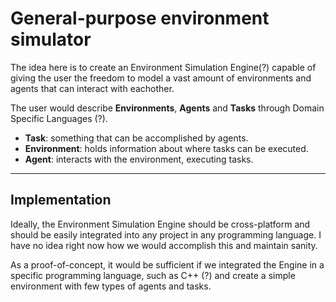 # General-purpose environment simulator
The idea here is to create an Environment Simulation Engine(?) capable of giving the user the freedom to model a vast amount of environments and agents that can interact with eachother.

The user would describe **Environments**, **Agents** and **Tasks** through Domain Specific Languages (?).

* **Task**: something that can be accomplished by agents.
* **Environment**: holds information about where tasks can be executed.
* **Agent**: interacts with the environment, executing tasks.

---
## Implementation
Ideally, the Environment Simulation Engine should be cross-platform and should be easily integrated into any project in any programming language. I have no idea right now how we would accomplish this and maintain sanity.

As a proof-of-concept, it would be sufficient if we integrated the Engine in a specific programming language, such as C++ (?) and create a simple environment with few types of agents and tasks.
